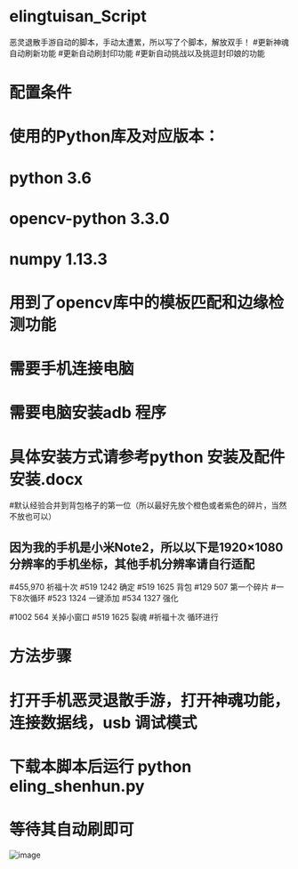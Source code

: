 # elingtuisan_Script
恶灵退散手游自动的脚本，手动太遭累，所以写了个脚本，解放双手！
#更新神魂自动刷新功能
#更新自动刷封印功能
#更新自动挑战以及挑逗封印娘的功能
# 配置条件
# 使用的Python库及对应版本：
# python 3.6
# opencv-python 3.3.0
# numpy 1.13.3
# 用到了opencv库中的模板匹配和边缘检测功能

# 需要手机连接电脑
# 需要电脑安装adb 程序
# 具体安装方式请参考python 安装及配件安装.docx

#默认经验合并到背包格子的第一位（所以最好先放个橙色或者紫色的碎片，当然不放也可以）
## 因为我的手机是小米Note2，所以以下是1920×1080 分辨率的手机坐标，其他手机分辨率请自行适配
#455,970 祈福十次
#519 1242 确定
#519 1625 背包
#129 507 第一个碎片
#一下8次循环
#523 1324 一键添加
#534 1327 强化

#1002 564 关掉小窗口
#519 1625 裂魂 
#祈福十次 循环进行

# 方法步骤
# 打开手机恶灵退散手游，打开神魂功能，连接数据线，usb 调试模式
# 下载本脚本后运行 python eling_shenhun.py
# 等待其自动刷即可
![image](https://github.com/zwxscience/elingtuisan_shenhunSCript/blob/master/example.png)
